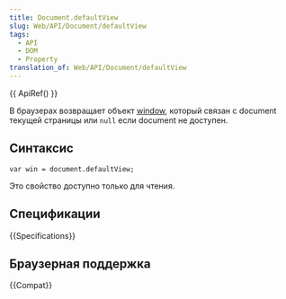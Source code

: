 ```yaml
---
title: Document.defaultView
slug: Web/API/Document/defaultView
tags:
  - API
  - DOM
  - Property
translation_of: Web/API/Document/defaultView
---
```

{{ ApiRef() }}

В браузерах возвращает объект [window](/ru/docs/DOM/window), который связан с document текущей страницы или `null` если document не доступен.

## Синтаксис

```
var win = document.defaultView;
```

Это свойство доступно только для чтения.

## Спецификации

{{Specifications}}

## Браузерная поддержка

{{Compat}}
